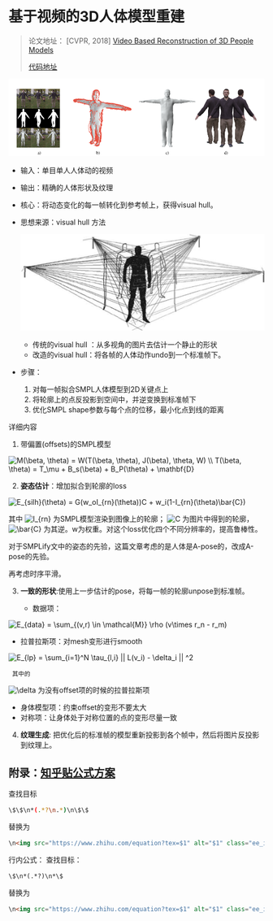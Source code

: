 # 基于视频的3D人体模型重建

> 论文地址： [CVPR, 2018] [Video Based Reconstruction of 3D People Models](https://virtualhumans.mpi-inf.mpg.de/papers/alldieck2018video/alldieck2018videoshapes.pdf)
>
> [代码地址](https://github.com/thmoa/videoavatars)

![1576494195075](video3D.assets/1576494195075.png)



- 输入：单目单人人体动的视频

- 输出：精确的人体形状及纹理

- 核心：将动态变化的每一帧转化到参考帧上，获得visual hull。

- 思想来源：visual hull 方法
  
  
  
  ![1576573351850](videoavatars.assets/1576573351850.png)
  
  - 传统的visual hull ：从多视角的图片去估计一个静止的形状
  - 改造的visual hull：将各帧的人体动作undo到一个标准帧下。

- 步骤：
  1. 对每一帧拟合SMPL人体模型到2D关键点上
  2. 将轮廓上的点反投影到空间中，并逆变换到标准帧下
  3. 优化SMPL shape参数与每个点的位移，最小化点到线的距离

详细内容

1. 带偏置(offsets)的SMPL模型

<img src="https://www.zhihu.com/equation?tex=M(\beta, \theta) = W(T(\beta, \theta), J(\beta), \theta, W) \\
T(\beta, \theta) = T_\mu + B_s(\beta) + B_P(\theta) + \mathbf{D}" alt="M(\beta, \theta) = W(T(\beta, \theta), J(\beta), \theta, W) \\
T(\beta, \theta) = T_\mu + B_s(\beta) + B_P(\theta) + \mathbf{D}" class="ee_img tr_noresize" eeimg="1">



2. **姿态估计**：增加拟合到轮廓的loss

   

<img src="https://www.zhihu.com/equation?tex=   E_{silh}(\theta) = G(w_oI_{rn}(\theta))C + w_i(1-I_{rn}(\theta)\bar{C})
   " alt="   E_{silh}(\theta) = G(w_oI_{rn}(\theta))C + w_i(1-I_{rn}(\theta)\bar{C})
   " class="ee_img tr_noresize" eeimg="1">

其中
<img src="https://www.zhihu.com/equation?tex=I_{rn}" alt="I_{rn}" class="ee_img tr_noresize" eeimg="1">
为SMPL模型渲染到图像上的轮廓；
<img src="https://www.zhihu.com/equation?tex=C" alt="C" class="ee_img tr_noresize" eeimg="1">
为图片中得到的轮廓，
<img src="https://www.zhihu.com/equation?tex=\bar{C}" alt="\bar{C}" class="ee_img tr_noresize" eeimg="1">
为其逆。w为权重。对这个loss优化四个不同分辨率的，提高鲁棒性。

   对于SMPLify文中的姿态的先验，这篇文章考虑的是人体是A-pose的，改成A-pose的先验。

   再考虑时序平滑。

3. **一致的形状**:使用上一步估计的pose，将每一帧的轮廓unpose到标准帧。

   - 数据项：
     

<img src="https://www.zhihu.com/equation?tex=     E_{data} = \sum_{(v,r) \in \mathcal{M}} \rho (v\times r_n - r_m)
     " alt="     E_{data} = \sum_{(v,r) \in \mathcal{M}} \rho (v\times r_n - r_m)
     " class="ee_img tr_noresize" eeimg="1">


   - 拉普拉斯项：对mesh变形进行smooth
     

<img src="https://www.zhihu.com/equation?tex=     E_{lp} = \sum_{i=1}^N \tau_{l,i} || L(v_i) - \delta_i || ^2
     " alt="     E_{lp} = \sum_{i=1}^N \tau_{l,i} || L(v_i) - \delta_i || ^2
     " class="ee_img tr_noresize" eeimg="1">

     其中的
<img src="https://www.zhihu.com/equation?tex=\delta" alt="\delta" class="ee_img tr_noresize" eeimg="1">
为没有offset项的时候的拉普拉斯项

   - 身体模型项：约束offset的变形不要太大
   - 对称项：让身体处于对称位置的点的变形尽量一致

4. **纹理生成**: 把优化后的标准帧的模型重新投影到各个帧中，然后将图片反投影到纹理上。


## 附录：[知乎贴公式方案](https://zhuanlan.zhihu.com/p/69142198)

查找目标
```bash
\$\$\n*(.*?\n.*)\n\$\$
```
替换为
```html
\n<img src="https://www.zhihu.com/equation?tex=$1" alt="$1" class="ee_img tr_noresize" eeimg="1">\n
```

行内公式：
查找目标：
```html
\$\n*(.*?)\n*\$
```
替换为
```html
\n<img src="https://www.zhihu.com/equation?tex=$1" alt="$1" class="ee_img tr_noresize" eeimg="1">\n
```
